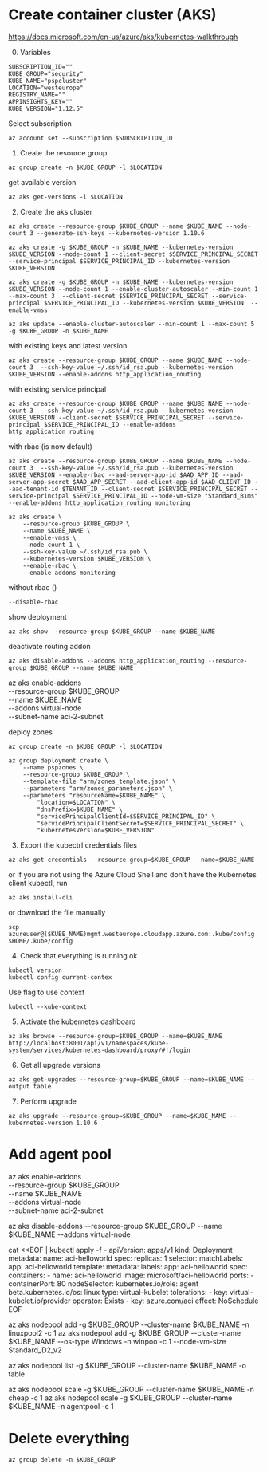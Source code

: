 # Create container cluster (AKS)
https://docs.microsoft.com/en-us/azure/aks/kubernetes-walkthrough

0. Variables
```
SUBSCRIPTION_ID=""
KUBE_GROUP="security"
KUBE_NAME="pspcluster"
LOCATION="westeurope"
REGISTRY_NAME=""
APPINSIGHTS_KEY=""
KUBE_VERSION="1.12.5"
```

Select subscription
```
az account set --subscription $SUBSCRIPTION_ID
```

1. Create the resource group
```
az group create -n $KUBE_GROUP -l $LOCATION
```

get available version
```
az aks get-versions -l $LOCATION
```

2. Create the aks cluster
```
az aks create --resource-group $KUBE_GROUP --name $KUBE_NAME --node-count 3 --generate-ssh-keys --kubernetes-version 1.10.6

az aks create -g $KUBE_GROUP -n $KUBE_NAME --kubernetes-version $KUBE_VERSION --node-count 1 --client-secret $SERVICE_PRINCIPAL_SECRET --service-principal $SERVICE_PRINCIPAL_ID --kubernetes-version $KUBE_VERSION

az aks create -g $KUBE_GROUP -n $KUBE_NAME --kubernetes-version $KUBE_VERSION --node-count 1 --enable-cluster-autoscaler --min-count 1 --max-count 3  --client-secret $SERVICE_PRINCIPAL_SECRET --service-principal $SERVICE_PRINCIPAL_ID --kubernetes-version $KUBE_VERSION  --enable-vmss

az aks update --enable-cluster-autoscaler --min-count 1 --max-count 5 -g $KUBE_GROUP -n $KUBE_NAME
```

with existing keys and latest version
```
az aks create --resource-group $KUBE_GROUP --name $KUBE_NAME --node-count 3  --ssh-key-value ~/.ssh/id_rsa.pub --kubernetes-version $KUBE_VERSION --enable-addons http_application_routing
```

with existing service principal

```
az aks create --resource-group $KUBE_GROUP --name $KUBE_NAME --node-count 3  --ssh-key-value ~/.ssh/id_rsa.pub --kubernetes-version $KUBE_VERSION --client-secret $SERVICE_PRINCIPAL_SECRET --service-principal $SERVICE_PRINCIPAL_ID --enable-addons http_application_routing
```

with rbac (is now default)

```
az aks create --resource-group $KUBE_GROUP --name $KUBE_NAME --node-count 3  --ssh-key-value ~/.ssh/id_rsa.pub --kubernetes-version $KUBE_VERSION --enable-rbac --aad-server-app-id $AAD_APP_ID --aad-server-app-secret $AAD_APP_SECRET --aad-client-app-id $AAD_CLIENT_ID --aad-tenant-id $TENANT_ID --client-secret $SERVICE_PRINCIPAL_SECRET --service-principal $SERVICE_PRINCIPAL_ID --node-vm-size "Standard_B1ms" --enable-addons http_application_routing monitoring

az aks create \
    --resource-group $KUBE_GROUP \
    --name $KUBE_NAME \
    --enable-vmss \
    --node-count 1 \
    --ssh-key-value ~/.ssh/id_rsa.pub \
    --kubernetes-version $KUBE_VERSION \
    --enable-rbac \
    --enable-addons monitoring
```

without rbac ()
```
--disable-rbac
```

show deployment
```
az aks show --resource-group $KUBE_GROUP --name $KUBE_NAME
```

deactivate routing addon
```
az aks disable-addons --addons http_application_routing --resource-group $KUBE_GROUP --name $KUBE_NAME
```

az aks enable-addons \
    --resource-group $KUBE_GROUP \
    --name $KUBE_NAME \
    --addons virtual-node \
    --subnet-name aci-2-subnet

deploy zones
```
az group create -n $KUBE_GROUP -l $LOCATION

az group deployment create \
    --name pspzones \
    --resource-group $KUBE_GROUP \
    --template-file "arm/zones_template.json" \
    --parameters "arm/zones_parameters.json" \
    --parameters "resourceName=$KUBE_NAME" \
        "location=$LOCATION" \
        "dnsPrefix=$KUBE_NAME" \
        "servicePrincipalClientId=$SERVICE_PRINCIPAL_ID" \
        "servicePrincipalClientSecret=$SERVICE_PRINCIPAL_SECRET" \
        "kubernetesVersion=$KUBE_VERSION"
```

3. Export the kubectrl credentials files
```
az aks get-credentials --resource-group=$KUBE_GROUP --name=$KUBE_NAME
```

or If you are not using the Azure Cloud Shell and don’t have the Kubernetes client kubectl, run 
```
az aks install-cli
```

or download the file manually
```
scp azureuser@($KUBE_NAME)mgmt.westeurope.cloudapp.azure.com:.kube/config $HOME/.kube/config
```

4. Check that everything is running ok
```
kubectl version
kubectl config current-contex
```

Use flag to use context
```
kubectl --kube-context
```

5. Activate the kubernetes dashboard
```
az aks browse --resource-group=$KUBE_GROUP --name=$KUBE_NAME
http://localhost:8001/api/v1/namespaces/kube-system/services/kubernetes-dashboard/proxy/#!/login
```

6. Get all upgrade versions
```
az aks get-upgrades --resource-group=$KUBE_GROUP --name=$KUBE_NAME --output table
```

7. Perform upgrade
```
az aks upgrade --resource-group=$KUBE_GROUP --name=$KUBE_NAME --kubernetes-version 1.10.6
```

# Add agent pool

az aks enable-addons \
    --resource-group $KUBE_GROUP \
    --name $KUBE_NAME \
    --addons virtual-node \
    --subnet-name aci-2-subnet

az aks disable-addons --resource-group $KUBE_GROUP --name $KUBE_NAME --addons virtual-node


cat <<EOF | kubectl apply -f -
apiVersion: apps/v1
kind: Deployment
metadata:
  name: aci-helloworld
spec:
  replicas: 1
  selector:
    matchLabels:
      app: aci-helloworld
  template:
    metadata:
      labels:
        app: aci-helloworld
    spec:
      containers:
      - name: aci-helloworld
        image: microsoft/aci-helloworld
        ports:
        - containerPort: 80
      nodeSelector:
        kubernetes.io/role: agent
        beta.kubernetes.io/os: linux
        type: virtual-kubelet
      tolerations:
      - key: virtual-kubelet.io/provider
        operator: Exists
      - key: azure.com/aci
        effect: NoSchedule
EOF

az aks nodepool add -g $KUBE_GROUP --cluster-name $KUBE_NAME -n linuxpool2 -c 1
az aks nodepool add -g $KUBE_GROUP --cluster-name $KUBE_NAME --os-type Windows -n winpoo -c 1 --node-vm-size Standard_D2_v2

az aks nodepool list -g $KUBE_GROUP --cluster-name $KUBE_NAME -o table

az aks nodepool scale -g $KUBE_GROUP --cluster-name $KUBE_NAME  -n cheap -c 1
az aks nodepool scale -g $KUBE_GROUP --cluster-name $KUBE_NAME  -n agentpool -c 1

# Delete everything
```
az group delete -n $KUBE_GROUP
```
